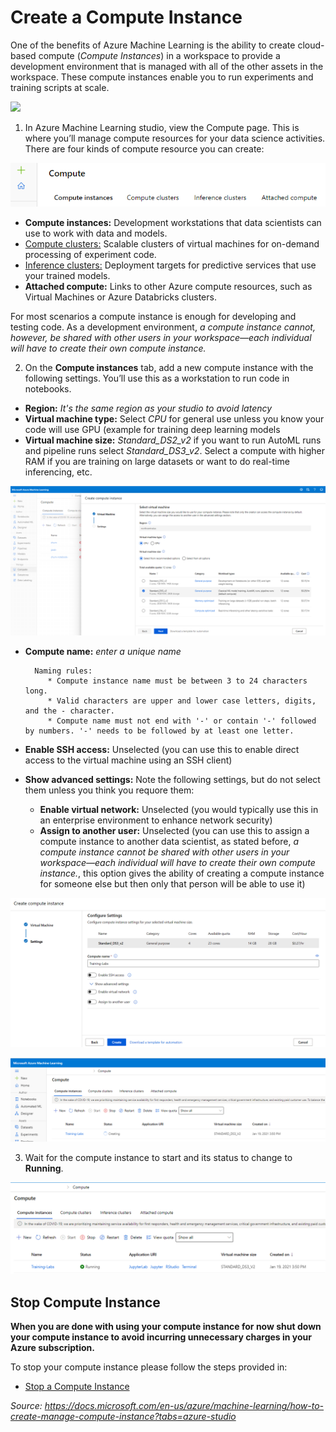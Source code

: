 # Create a Compute Instance

One of the benefits of Azure Machine Learning is the ability to create cloud-based compute (*Compute Instances*) in a workspace to provide a development environment that is managed with all of the other assets in the workspace. These compute instances enable you to run experiments and training scripts at scale.

![](https://docs.microsoft.com/en-us/learn/wwl-data-ai/intro-to-azure-machine-learning-service/media/01-05-notebook-vm.jpg)

1. In Azure Machine Learning studio, view the Compute page. This is where you’ll manage compute resources for your data science activities. There are four kinds of compute resource you can create:

![](../Images/TypesOfComputeInstances.PNG)

* **Compute instances:** Development workstations that data scientists can use to work with data and models.
* [Compute clusters:](../Documents/Create-Compute-Cluster.md)  Scalable clusters of virtual machines for on-demand processing of experiment code.
* [Inference clusters:](../Documents/Create-Inference-Cluster.md) Deployment targets for predictive services that use your trained models.
* **Attached compute:** Links to other Azure compute resources, such as Virtual Machines or Azure Databricks clusters.


For most scenarios a compute instance is enough for developing and testing code.  As a development environment, *a compute instance cannot, however, be shared with other users in your workspace—each individual will have to create their own compute instance.* 

2. On the **Compute instances** tab, add a new compute instance with the following settings. You’ll use this as a workstation to run code in notebooks.

* **Region:** *It's the same region as your studio to avoid latency*
* **Virtual machine type:** Select *CPU* for general use unless you know your code will use GPU (example for training deep learning models
* **Virtual machine size:** *Standard_DS2_v2* if you want to run AutoML runs and pipeline runs select *Standard_DS3_v2*. Select a compute with higher RAM if you are training on large datasets or want to do real-time inferencing, etc.  

![](../Images/NewCompute1.PNG)

* **Compute name:** *enter a unique name* 

        Naming rules:
           * Compute instance name must be between 3 to 24 characters long. 
           * Valid characters are upper and lower case letters, digits, and the - character.
           * Compute name must not end with '-' or contain '-' followed by numbers. '-' needs to be followed by at least one letter. 
           
* **Enable SSH access:** Unselected (you can use this to enable direct access to the virtual machine using an SSH client)
* **Show advanced settings:** Note the following settings, but do not select them unless you think you requore them:
    * **Enable virtual network:** Unselected (you would typically use this in an enterprise environment to enhance network security)
    * **Assign to another user:** Unselected (you can use this to assign a compute instance to another data scientist, as stated before, *a compute instance cannot be shared with other users in your workspace—each individual will have to create their own compute instance.*, this option gives the ability of creating a compute instance for someone else but then only that person will be able to use it)
    
![](../Images/NewCompute2.PNG)

![](../Images/NewCompute3.PNG)
  
3. Wait for the compute instance to start and its status to change to **Running**.

![](../Images/NewCompute4.PNG)


## Stop Compute Instance

**When you are done with using your compute instance for now shut down your compute instance to avoid incurring unnecessary charges in your Azure subscription.**

To stop your compute instance please follow the steps provided in:

* [Stop a Compute Instance](../Documents/Stop-Compute-Instance.md)

_Source: https://docs.microsoft.com/en-us/azure/machine-learning/how-to-create-manage-compute-instance?tabs=azure-studio_
